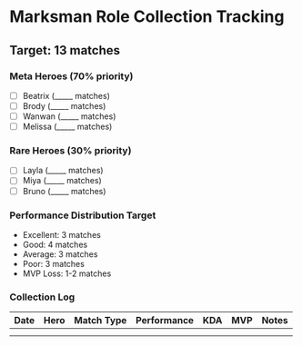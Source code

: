 # Marksman Role Collection Tracking

## Target: 13 matches

### Meta Heroes (70% priority)
- [ ] Beatrix (_____ matches)
- [ ] Brody (_____ matches)
- [ ] Wanwan (_____ matches)
- [ ] Melissa (_____ matches)

### Rare Heroes (30% priority)  
- [ ] Layla (_____ matches)
- [ ] Miya (_____ matches)
- [ ] Bruno (_____ matches)

### Performance Distribution Target
- Excellent: 3 matches
- Good: 4 matches
- Average: 3 matches  
- Poor: 3 matches
- MVP Loss: 1-2 matches

### Collection Log
| Date | Hero | Match Type | Performance | KDA | MVP | Notes |
|------|------|------------|-------------|-----|-----|-------|
|      |      |            |             |     |       |
|      |      |            |             |     |       |
